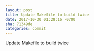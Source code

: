 ```yaml
---
layout: post
title: Update Makefile to build twice
date: 2017-10-30 01:28:16 -0700
sha: 71349de
categories: commit
---
```

Update Makefile to build twice
